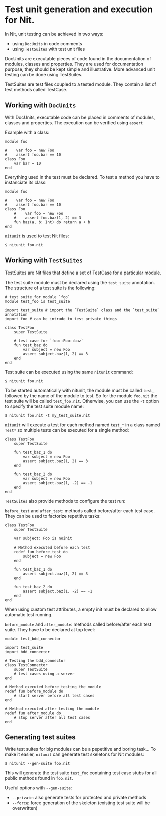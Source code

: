 # Test unit generation and execution for Nit.

In Nit, unit testing can be achieved in two ways:

* using `DocUnits` in code comments
* using `TestSuites` with test unit files

DocUnits are executable pieces of code found in the documentation of modules,
classes and properties.
They are used for documentation purpose, they should be kept simple and illustrative.
More advanced unit testing can be done using TestSuites.

TestSuites are test files coupled to a tested module.
They contain a list of test methods called TestCase.

## Working with `DocUnits`

With DocUnits, executable code can be placed in comments of modules, classes and properties.
The execution can be verified using `assert`

Example with a class:

	module foo

	#    var foo = new Foo
	#    assert foo.bar == 10
	class Foo
		var bar = 10
	end

Everything used in the test must be declared.
To test a method you have to instanciate its class:

	module foo

	#    var foo = new Foo
	#    assert foo.bar == 10
	class Foo
		#    var foo = new Foo
		#    assert foo.baz(1, 2) == 3
		fun baz(a, b: Int) do return a + b
	end

`nitunit` is used to test Nit files:

	$ nitunit foo.nit

## Working with `TestSuites`

TestSuites are Nit files that define a set of TestCase for a particular module.

The test suite module must be declared using the `test_suite` annotation.
The structure of a test suite is the following:

	# test suite for module `foo`
	module test_foo is test_suite

	import test_suite # import the `TestSuite` class and the `test_suite` annotation
	import foo # can be intrude to test private things

	class TestFoo
		super TestSuite

		# test case for `foo::Foo::baz`
		fun test_baz do
			var subject = new Foo
			assert subject.baz(1, 2) == 3
		end
	end

Test suite can be executed using the same `nitunit` command:

	$ nitunit foo.nit

To be started automatically with nitunit, the module must be called `test_`
followed by the name of the module to test.
So for the module `foo.nit` the test suite will be called `test_foo.nit`.
Otherwise, you can use the `-t` option to specify the test suite module name:

	$ nitunit foo.nit -t my_test_suite.nit

`nitunit` will execute a test for each method named `test_*` in a class named `Test*`
so multiple tests can be executed for a single method:

	class TestFoo
		super TestSuite

		fun test_baz_1 do
			var subject = new Foo
			assert subject.baz(1, 2) == 3
		end

		fun test_baz_2 do
			var subject = new Foo
			assert subject.baz(1, -2) == -1
		end
	end

`TestSuites` also provide methods to configure the test run:

`before_test` and `after_test`: methods called before/after each test case.
They can be used to factorize repetitive tasks:

	class TestFoo
		super TestSuite

		var subject: Foo is noinit

		# Method executed before each test
		redef fun before_test do
			subject = new Foo
		end

		fun test_baz_1 do
			assert subject.baz(1, 2) == 3
		end

		fun test_baz_2 do
			assert subject.baz(1, -2) == -1
		end
	end

When using custom test attributes, a empty init must be declared to allow automatic test running.

`before_module` and `after_module`: methods called before/after each test suite.
They have to be declared at top level:

	module test_bdd_connector

	import test_suite
	import bdd_connector

	# Testing the bdd_connector
	class TestConnector
		super TestSuite
		# test cases using a server
	end

	# Method executed before testing the module
	redef fun before_module do
		# start server before all test cases
	end

	# Method executed after testing the module
	redef fun after_module do
		# stop server after all test cases
	end

## Generating test suites

Write test suites for big modules can be a pepetitive and boring task...
To make it easier, `nitunit` can generate test skeletons for Nit modules:

	$ nitunit --gen-suite foo.nit

This will generate the test suite `test_foo` containing test case stubs for all public
methods found in `foo.nit`.

Useful options with `--gen-suite`:

* `--private`: also generate tests for protected and private methods
* `--force`: force generation of the skeleton (existing test suite will be overwritten)
